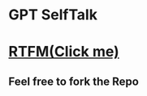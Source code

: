 # GPT SelfTalk

# [RTFM(Click me)](https://platform.openai.com/docs/guides/chat)

## Feel free to fork the Repo
